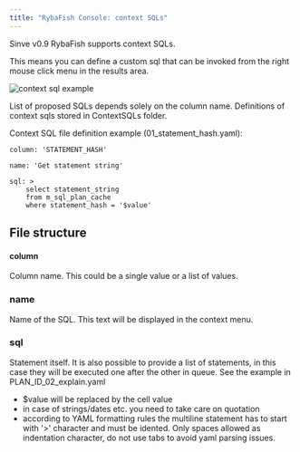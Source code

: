 ```yaml
---
title: "RybaFish Console: context SQLs"
---
```


Sinve v0.9 RybaFish supports context SQLs.

This means you can define a custom sql that can be invoked from the right mouse click menu in the results area.

![context sql example](http://rybafish.github.io/contextsql.png)

List of proposed SQLs depends solely on the column name. Definitions of context sqls stored in ContextSQLs folder.

Context SQL file definition example (01_statement_hash.yaml):
```
column: 'STATEMENT_HASH'

name: 'Get statement string'

sql: >
    select statement_string
    from m_sql_plan_cache
    where statement_hash = '$value'
```

## File structure

#### column
Column name. This could be a single value or a list of values.

### name
Name of the SQL. This text will be displayed in the context menu.

### sql
Statement itself. It is also possible to provide a list of statements, in this case they will be executed one after the other in queue. See the example in PLAN_ID_02_explain.yaml

* $value will be replaced by the cell value
* in case of strings/dates etc. you need to take care on quotation
* according to YAML formatting rules the multiline statement has to start with '>' character and must be idented. Only spaces allowed as indentation character, do not use tabs to avoid yaml parsing issues.
